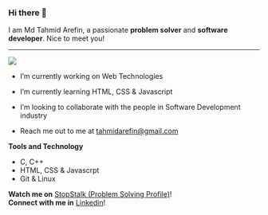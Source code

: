 ### Hi there 👋
I am Md Tahmid Arefin, a passionate **problem solver** and **software developer**. Nice to meet you!

---  

![](https://komarev.com/ghpvc/?username=tahmidarefin&color=green)  


- I’m currently working on Web Technologies
- I’m currently learning HTML, CSS & Javascript
- I’m looking to collaborate with the people in Software Development industry

- Reach me out to me at tahmidarefin@gmail.com

**Tools and Technology** 
- C, C++
- HTML, CSS & Javascrpt
- Git & Linux

**Watch me on** [StopStalk (Problem Solving Profile)](https://www.stopstalk.com/user/profile/tahmidarefin)!  
**Connect with me in** [Linkedin](https://linkedin.com/in/tahmidarefin)!
<!-- 
	
-->